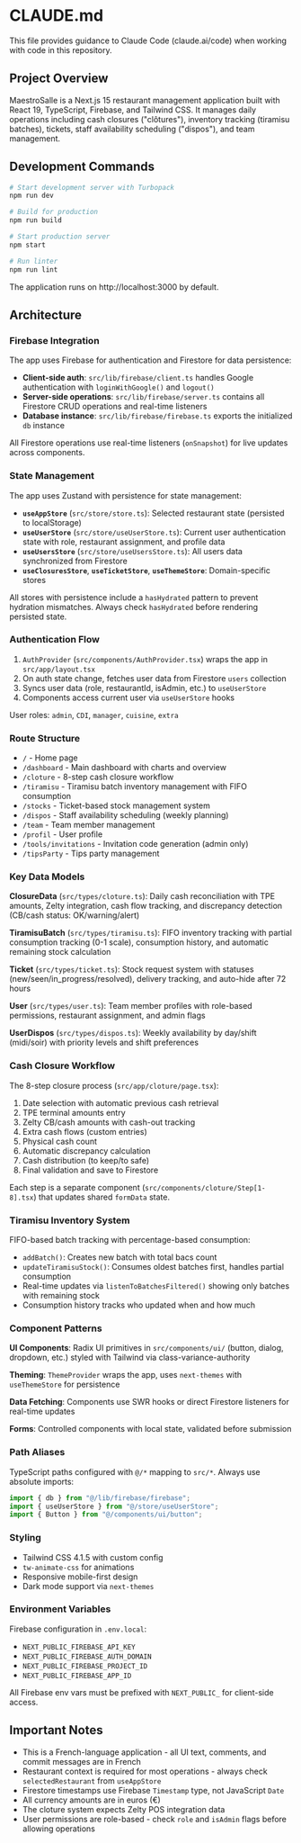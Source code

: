 # CLAUDE.md

This file provides guidance to Claude Code (claude.ai/code) when working with code in this repository.

## Project Overview

MaestroSalle is a Next.js 15 restaurant management application built with React 19, TypeScript, Firebase, and Tailwind CSS. It manages daily operations including cash closures ("clôtures"), inventory tracking (tiramisu batches), tickets, staff availability scheduling ("dispos"), and team management.

## Development Commands

```bash
# Start development server with Turbopack
npm run dev

# Build for production
npm run build

# Start production server
npm start

# Run linter
npm run lint
```

The application runs on http://localhost:3000 by default.

## Architecture

### Firebase Integration

The app uses Firebase for authentication and Firestore for data persistence:

- **Client-side auth**: `src/lib/firebase/client.ts` handles Google authentication with `loginWithGoogle()` and `logout()`
- **Server-side operations**: `src/lib/firebase/server.ts` contains all Firestore CRUD operations and real-time listeners
- **Database instance**: `src/lib/firebase/firebase.ts` exports the initialized `db` instance

All Firestore operations use real-time listeners (`onSnapshot`) for live updates across components.

### State Management

The app uses Zustand with persistence for state management:

- **`useAppStore`** (`src/store/store.ts`): Selected restaurant state (persisted to localStorage)
- **`useUserStore`** (`src/store/useUserStore.ts`): Current user authentication state with role, restaurant assignment, and profile data
- **`useUsersStore`** (`src/store/useUsersStore.ts`): All users data synchronized from Firestore
- **`useClosuresStore`**, **`useTicketStore`**, **`useThemeStore`**: Domain-specific stores

All stores with persistence include a `hasHydrated` pattern to prevent hydration mismatches. Always check `hasHydrated` before rendering persisted state.

### Authentication Flow

1. `AuthProvider` (`src/components/AuthProvider.tsx`) wraps the app in `src/app/layout.tsx`
2. On auth state change, fetches user data from Firestore `users` collection
3. Syncs user data (role, restaurantId, isAdmin, etc.) to `useUserStore`
4. Components access current user via `useUserStore` hooks

User roles: `admin`, `CDI`, `manager`, `cuisine`, `extra`

### Route Structure

- `/` - Home page
- `/dashboard` - Main dashboard with charts and overview
- `/cloture` - 8-step cash closure workflow
- `/tiramisu` - Tiramisu batch inventory management with FIFO consumption
- `/stocks` - Ticket-based stock management system
- `/dispos` - Staff availability scheduling (weekly planning)
- `/team` - Team member management
- `/profil` - User profile
- `/tools/invitations` - Invitation code generation (admin only)
- `/tipsParty` - Tips party management

### Key Data Models

**ClosureData** (`src/types/cloture.ts`): Daily cash reconciliation with TPE amounts, Zelty integration, cash flow tracking, and discrepancy detection (CB/cash status: OK/warning/alert)

**TiramisuBatch** (`src/types/tiramisu.ts`): FIFO inventory tracking with partial consumption tracking (0-1 scale), consumption history, and automatic remaining stock calculation

**Ticket** (`src/types/ticket.ts`): Stock request system with statuses (new/seen/in_progress/resolved), delivery tracking, and auto-hide after 72 hours

**User** (`src/types/user.ts`): Team member profiles with role-based permissions, restaurant assignment, and admin flags

**UserDispos** (`src/types/dispos.ts`): Weekly availability by day/shift (midi/soir) with priority levels and shift preferences

### Cash Closure Workflow

The 8-step closure process (`src/app/cloture/page.tsx`):
1. Date selection with automatic previous cash retrieval
2. TPE terminal amounts entry
3. Zelty CB/cash amounts with cash-out tracking
4. Extra cash flows (custom entries)
5. Physical cash count
6. Automatic discrepancy calculation
7. Cash distribution (to keep/to safe)
8. Final validation and save to Firestore

Each step is a separate component (`src/components/cloture/Step[1-8].tsx`) that updates shared `formData` state.

### Tiramisu Inventory System

FIFO-based batch tracking with percentage-based consumption:
- `addBatch()`: Creates new batch with total bacs count
- `updateTiramisuStock()`: Consumes oldest batches first, handles partial consumption
- Real-time updates via `listenToBatchesFiltered()` showing only batches with remaining stock
- Consumption history tracks who updated when and how much

### Component Patterns

**UI Components**: Radix UI primitives in `src/components/ui/` (button, dialog, dropdown, etc.) styled with Tailwind via class-variance-authority

**Theming**: `ThemeProvider` wraps the app, uses `next-themes` with `useThemeStore` for persistence

**Data Fetching**: Components use SWR hooks or direct Firestore listeners for real-time updates

**Forms**: Controlled components with local state, validated before submission

### Path Aliases

TypeScript paths configured with `@/*` mapping to `src/*`. Always use absolute imports:

```typescript
import { db } from "@/lib/firebase/firebase";
import { useUserStore } from "@/store/useUserStore";
import { Button } from "@/components/ui/button";
```

### Styling

- Tailwind CSS 4.1.5 with custom config
- `tw-animate-css` for animations
- Responsive mobile-first design
- Dark mode support via `next-themes`

### Environment Variables

Firebase configuration in `.env.local`:
- `NEXT_PUBLIC_FIREBASE_API_KEY`
- `NEXT_PUBLIC_FIREBASE_AUTH_DOMAIN`
- `NEXT_PUBLIC_FIREBASE_PROJECT_ID`
- `NEXT_PUBLIC_FIREBASE_APP_ID`

All Firebase env vars must be prefixed with `NEXT_PUBLIC_` for client-side access.

## Important Notes

- This is a French-language application - all UI text, comments, and commit messages are in French
- Restaurant context is required for most operations - always check `selectedRestaurant` from `useAppStore`
- Firestore timestamps use Firebase `Timestamp` type, not JavaScript `Date`
- All currency amounts are in euros (€)
- The cloture system expects Zelty POS integration data
- User permissions are role-based - check `role` and `isAdmin` flags before allowing operations
